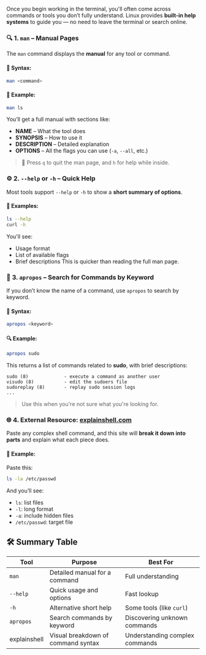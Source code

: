Once you begin working in the terminal, you'll often come across commands or tools you don’t fully understand. Linux provides **built-in help systems** to guide you — no need to leave the terminal or search online.
### 🔍 **1. `man` – Manual Pages**
The `man` command displays the **manual** for any tool or command.
#### 📌 Syntax:

```bash
man <command>
```
#### 📘 Example:

```bash
man ls
```

You’ll get a full manual with sections like:
- **NAME** – What the tool does
- **SYNOPSIS** – How to use it
- **DESCRIPTION** – Detailed explanation
- **OPTIONS** – All the flags you can use (`-a`, `--all`, etc.)
> 📖 Press `q` to quit the man page, and `h` for help while inside.

### ⚙️ **2. `--help` or `-h` – Quick Help**
Most tools support `--help` or `-h` to show a **short summary of options**.
#### 🧪 Examples:

```bash
ls --help
curl -h
```

You'll see:
- Usage format
- List of available flags
- Brief descriptions
This is quicker than reading the full man page.

### 🧠 **3. `apropos` – Search for Commands by Keyword**
If you don’t know the name of a command, use `apropos` to search by keyword.
#### 🧭 Syntax:

```bash
apropos <keyword>
```
#### 🔍 Example:

```bash
apropos sudo
```

This returns a list of commands related to **sudo**, with brief descriptions:

```
sudo (8)             - execute a command as another user
visudo (8)           - edit the sudoers file
sudoreplay (8)       - replay sudo session logs
...
```

> Use this when you're not sure what you're looking for.


### 🌐 **4. External Resource: [explainshell.com](https://explainshell.com/)**

Paste any complex shell command, and this site will **break it down into parts** and explain what each piece does.
#### 📌 Example:

Paste this:
```bash
ls -la /etc/passwd
```

And you’ll see:
- `ls`: list files
- `-l`: long format
- `-a`: include hidden files
- `/etc/passwd`: target file

## 🛠️ Summary Table

|Tool|Purpose|Best For|
|---|---|---|
|`man`|Detailed manual for a command|Full understanding|
|`--help`|Quick usage and options|Fast lookup|
|`-h`|Alternative short help|Some tools (like `curl`)|
|`apropos`|Search commands by keyword|Discovering unknown commands|
|explainshell|Visual breakdown of command syntax|Understanding complex commands|

